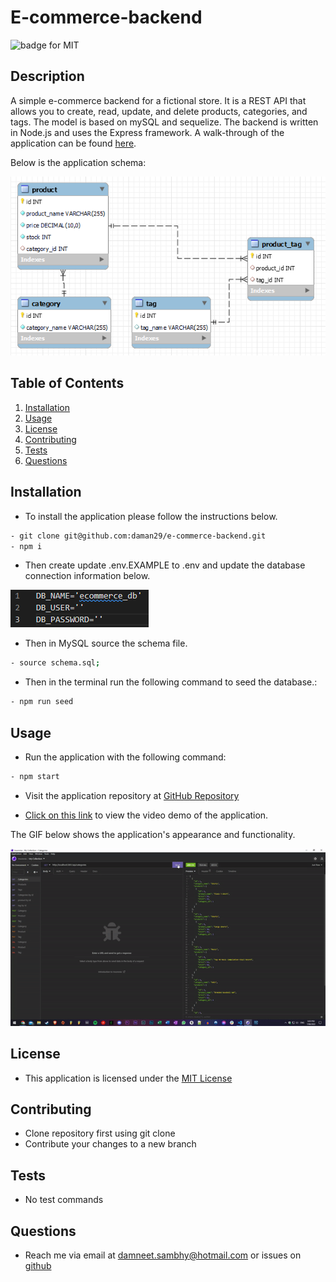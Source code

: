 # E-commerce-backend

![badge for MIT](https://img.shields.io/badge/license-MIT-brightgreen)

## Description
A simple e-commerce backend for a fictional store. It is a REST API that allows you to create, read, update, and delete products, categories, and tags. The model is based on mySQL and sequelize. The backend is written in Node.js and uses the Express framework. A walk-through of the application can be found [here](https://www.youtube.com/watch?v=ofM3NeMHMQE).


Below is the application schema:

![Schema for the ecommerce_db database with 4 tables, category, product, tag and product_tag.](./assets/images/schema.png)

## Table of Contents
1. [Installation](#installation)
2. [Usage](#usage)
3. [License](#license)
4. [Contributing](#contributing)
5. [Tests](#tests)
6. [Questions](#questions)

## Installation
- To install the application please follow the instructions below.
```bash
- git clone git@github.com:daman29/e-commerce-backend.git
- npm i
```
- Then create update .env.EXAMPLE to .env and update the database connection information below.

![Db name, username and password in env file](./assets/images/env.png)
- Then in MySQL source the schema file.
```bash
- source schema.sql;
```
- Then in the terminal run the following command to seed the database.:
```bash
- npm run seed
```

## Usage
- Run the application with the following command:
```bash
- npm start
```
- Visit the application repository at [GitHub Repository](https://github.com/daman29/e-commerce-backend)

- [Click on this link](https://www.youtube.com/watch?v=ofM3NeMHMQE) to view the video demo of the application.

The GIF below shows the application's appearance and functionality.

![Application run through as a GIF](./assets/images/demogif.gif)


## License
- This application is licensed under the [MIT License](./LICENSE)

## Contributing
- Clone repository first using git clone
- Contribute your changes to a new branch

## Tests
- No test commands

## Questions
- Reach me via email at damneet.sambhy@hotmail.com or issues on [github](https://github.com/daman29)
